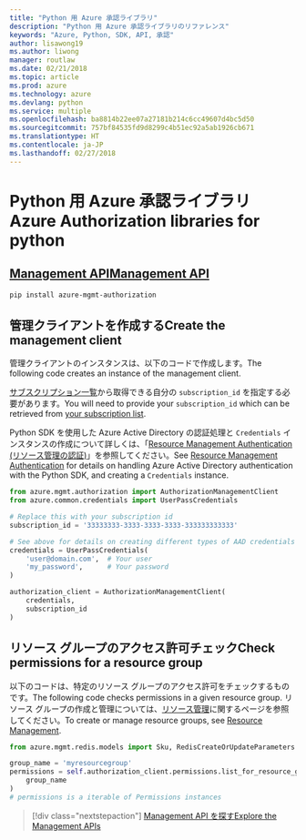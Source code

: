 ```yaml
---
title: "Python 用 Azure 承認ライブラリ"
description: "Python 用 Azure 承認ライブラリのリファレンス"
keywords: "Azure, Python, SDK, API, 承認"
author: lisawong19
ms.author: liwong
manager: routlaw
ms.date: 02/21/2018
ms.topic: article
ms.prod: azure
ms.technology: azure
ms.devlang: python
ms.service: multiple
ms.openlocfilehash: ba8814b22ee07a27181b214c6cc49607d4bc5d50
ms.sourcegitcommit: 757bf84535fd9d8299c4b51ec92a5ab1926cb671
ms.translationtype: HT
ms.contentlocale: ja-JP
ms.lasthandoff: 02/27/2018
---
```

# <a name="azure-authorization-libraries-for-python"></a><span data-ttu-id="f62eb-104">Python 用 Azure 承認ライブラリ</span><span class="sxs-lookup"><span data-stu-id="f62eb-104">Azure Authorization libraries for python</span></span>

## <a name="management-apipythonapioverviewazureauthorizationmanagement"></a>[<span data-ttu-id="f62eb-105">Management API</span><span class="sxs-lookup"><span data-stu-id="f62eb-105">Management API</span></span>](/python/api/overview/azure/authorization/management)

```bash
pip install azure-mgmt-authorization
```

## <a name="create-the-management-client"></a><span data-ttu-id="f62eb-106">管理クライアントを作成する</span><span class="sxs-lookup"><span data-stu-id="f62eb-106">Create the management client</span></span>

<span data-ttu-id="f62eb-107">管理クライアントのインスタンスは、以下のコードで作成します。</span><span class="sxs-lookup"><span data-stu-id="f62eb-107">The following code creates an instance of the management client.</span></span>

<span data-ttu-id="f62eb-108">[サブスクリプション一覧](https://manage.windowsazure.com/#Workspaces/AdminTasks/SubscriptionMapping)から取得できる自分の ``subscription_id`` を指定する必要があります。</span><span class="sxs-lookup"><span data-stu-id="f62eb-108">You will need to provide your ``subscription_id`` which can be retrieved from [your subscription list](https://manage.windowsazure.com/#Workspaces/AdminTasks/SubscriptionMapping).</span></span>

<span data-ttu-id="f62eb-109">Python SDK を使用した Azure Active Directory の認証処理と ``Credentials`` インスタンスの作成について詳しくは、「[Resource Management Authentication (リソース管理の認証)](/python/azure/python-sdk-azure-authenticate)」を参照してください。</span><span class="sxs-lookup"><span data-stu-id="f62eb-109">See [Resource Management Authentication](/python/azure/python-sdk-azure-authenticate) for details on handling Azure Active Directory authentication with the Python SDK, and creating a ``Credentials`` instance.</span></span>

```python
from azure.mgmt.authorization import AuthorizationManagementClient
from azure.common.credentials import UserPassCredentials

# Replace this with your subscription id
subscription_id = '33333333-3333-3333-3333-333333333333'

# See above for details on creating different types of AAD credentials
credentials = UserPassCredentials(
    'user@domain.com',  # Your user
    'my_password',      # Your password
)

authorization_client = AuthorizationManagementClient(
    credentials,
    subscription_id
)
``` 

## <a name="check-permissions-for-a-resource-group"></a><span data-ttu-id="f62eb-110">リソース グループのアクセス許可チェック</span><span class="sxs-lookup"><span data-stu-id="f62eb-110">Check permissions for a resource group</span></span>

<span data-ttu-id="f62eb-111">以下のコードは、特定のリソース グループのアクセス許可をチェックするものです。</span><span class="sxs-lookup"><span data-stu-id="f62eb-111">The following code checks permissions in a given resource group.</span></span>
<span data-ttu-id="f62eb-112">リソース グループの作成と管理については、[リソース管理](/python/api/overview/azure/azure.mgmt.resource)に関するページを参照してください。</span><span class="sxs-lookup"><span data-stu-id="f62eb-112">To create or manage resource groups, see [Resource Management](/python/api/overview/azure/azure.mgmt.resource).</span></span>

```python
from azure.mgmt.redis.models import Sku, RedisCreateOrUpdateParameters

group_name = 'myresourcegroup'
permissions = self.authorization_client.permissions.list_for_resource_group(
    group_name
)
# permissions is a iterable of Permissions instances
```

> [!div class="nextstepaction"]
> [<span data-ttu-id="f62eb-113">Management API を探す</span><span class="sxs-lookup"><span data-stu-id="f62eb-113">Explore the Management APIs</span></span>](/python/api/overview/azure/authorization/management)

